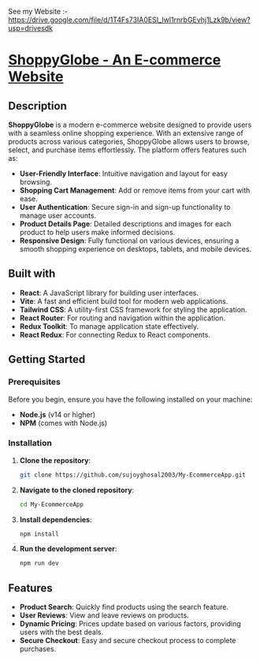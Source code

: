 See my Website :- https://drive.google.com/file/d/1T4Fs73IA0ESI_Iwl1rnrbGEvhj1Lzk9b/view?usp=drivesdk

# [ShoppyGlobe - An E-commerce Website](https://github.com/sujoyghosal2003/My-EcommerceApp)

## Description

**ShoppyGlobe** is a modern e-commerce website designed to provide users with a seamless online shopping experience. With an extensive range of products across various categories, ShoppyGlobe allows users to browse, select, and purchase items effortlessly. The platform offers features such as:

- **User-Friendly Interface**: Intuitive navigation and layout for easy browsing.
- **Shopping Cart Management**: Add or remove items from your cart with ease.
- **User Authentication**: Secure sign-in and sign-up functionality to manage user accounts.
- **Product Details Page**: Detailed descriptions and images for each product to help users make informed decisions.
- **Responsive Design**: Fully functional on various devices, ensuring a smooth shopping experience on desktops, tablets, and mobile devices.

## Built with

- **React**: A JavaScript library for building user interfaces.
- **Vite**: A fast and efficient build tool for modern web applications.
- **Tailwind CSS**: A utility-first CSS framework for styling the application.
- **React Router**: For routing and navigation within the application.
- **Redux Toolkit**: To manage application state effectively.
- **React Redux**: For connecting Redux to React components.

## Getting Started

### Prerequisites

Before you begin, ensure you have the following installed on your machine:

- **Node.js** (v14 or higher)
- **NPM** (comes with Node.js)

### Installation

1. **Clone the repository**:

   ```bash
   git clone https://github.com/sujoyghosal2003/My-EcommerceApp.git
   ```

2. **Navigate to the cloned repository**:

   ```bash
   cd My-EcommerceApp
   ```

3. **Install dependencies**:

   ```bash
   npm install
   ```

4. **Run the development server**:

   ```bash
   npm run dev
   ```



## Features

- **Product Search**: Quickly find products using the search feature.
- **User Reviews**: View and leave reviews on products.
- **Dynamic Pricing**: Prices update based on various factors, providing users with the best deals.
- **Secure Checkout**: Easy and secure checkout process to complete purchases.

